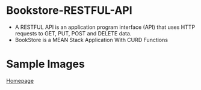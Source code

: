 # Bookstore-RESTFUL-API
* A RESTFUL API is an application program interface (API) that uses HTTP requests to GET, PUT, POST and DELETE data.
* BookStore is a MEAN Stack Application With CURD Functions
# Sample Images
[Homepage](Snapshots/bookstore.png)
